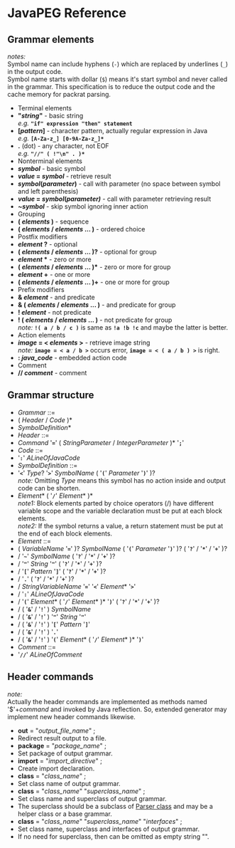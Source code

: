 # JavaPEG Reference

## Grammar elements
_notes:_  
Symbol name can include hyphens (`-`) which are replaced by underlines (`_`) in the output code.  
Symbol name starts with dollar (`$`) means it's start symbol and never called in the grammar. This specification is to reduce the output code and the cache memory for packrat parsing.
 * Terminal elements
  * __"_string_"__ - basic string  
  _e.g._ __`"if" expression "then" statement`__
  * __[_pattern_]__ - character pattern, actually regular expression in Java  
  _e.g._ __`[A-Za-z_] [0-9A-Za-z_]*`__
  * __.__ (dot) - any character, not EOF  
  _e.g._ __`"//" ( !"\n" . )*`__
 * Nonterminal elements
  * ___symbol___ - basic symbol
  * ___value_ = _symbol___ - retrieve result
  * ___symbol_(_parameter_)__ - call with parameter (no space between symbol and left parenthesis)
  * ___value_ = _symbol_(_parameter)___ - call with parameter retrieving result
  * __~_symbol___ - skip symbol ignoring inner action
 * Grouping
  * __( _elements_ )__ - sequence
  * __( _elements_ / _elements_ ... )__ - ordered choice
 * Postfix modifiers
  * ___element_ ?__ - optional
  * __( _elements_ / _elements_ ... )?__ - optional for group
  * ___element_ \*__ - zero or more
  * __( _elements_ / _elements_ ... )\*__ - zero or more for group
  * ___element_ +__ - one or more
  * __( _elements_ / _elements_ ... )+__ - one or more for group
 * Prefix modifiers
  * __& _element___ - and predicate
  * __& ( _elements_ / _elements_ ... )__ - and predicate for group
  * __! _element___ - not predicate
  * __! ( _elements_ / _elements_ ... )__ - not predicate for group  
  _note:_ __`!( a / b / c )`__ is same as __`!a !b !c`__ and maybe the latter is better.
 * Action elements
  * ___image_ = < _elements_ >__ - retrieve image string  
  _note:_ __`image = < a / b >`__ occurs error, __`image = < ( a / b ) >`__ is right.
  * __: *java_code*__ - embedded action code
 * Comment
  * __// *comment*__ - comment

## Grammar structure
 * _Grammar_ ::=
  * ( _Header_ / _Code_ )\*
  * _SymbolDefinition_\*
 * _Header_ ::=
  * _Command_ '__`=`__' ( _StringParameter_ / _IntegerParameter_ )\* '__`;`__'
 * _Code_ ::=
  * '__`:`__' _ALineOfJavaCode_
 * _SymbolDefinition_ ::=
  * '__`<`__' _Type_? '__`>`__' _SymbolName_ ( '__`(`__' _Parameter_ '__`)`__' )?  
    _note:_ Omitting _Type_ means this symbol has no action inside and output code can be shorten.
  * _Element_\* ( '__`/`__' _Element_\* )\*  
    _note1:_ Block elements parted by choice operators (/) have different variable scope and the variable declaration must be put at each block elements.  
    _note2:_ If the symbol returns a value, a return statement must be put at the end of each block elements.
 * _Element_ ::=
  * ( _VariableName_ '__`=`__' )? _SymbolName_ ( '__`(`__' _Parameter_ '__`)`__' )? ( '__`?`__' / '__`*`__' / '__`+`__' )?
  * / '__`~`__' _SymbolName_ ( '__`?`__' / '__`*`__' / '__`+`__' )?
  * / '__`"`__' _String_ '__`"`__' ( '__`?`__' / '__`*`__' / '__`+`__' )?
  * / '__`[`__' _Pattern_ '__`]`__' ( '__`?`__' / '__`*`__' / '__`+`__' )?
  * / '__`.`__' ( '__`?`__' / '__`*`__' / '__`+`__' )?
  * / _StringVariableName_ '__`=`__' '__`<`__' _Element_\* '__`>`__'
  * / '__`:`__' _ALineOfJavaCode_
  * / '__`(`__' _Element_\* ( '__`/`__' _Element_\* )\* '__`)`__' ( '__`?`__' / '__`*`__' / '__`+`__' )?
  * / ( '__`&`__' / '__`!`__' ) _SymbolName_
  * / ( '__`&`__' / '__`!`__' ) '__`"`__' _String_ '__`"`__'
  * / ( '__`&`__' / '__`!`__' ) '__`[`__' _Pattern_ '__`]`__'
  * / ( '__`&`__' / '__`!`__' ) '__`.`__'
  * / ( '__`&`__' / '__`!`__' ) '__`(`__' _Element_\* ( '__`/`__' _Element_\* )\* '__`)`__'
 * _Comment_ ::=
  * '__`//`__' _ALineOfComment_

## Header commands
_note:_  
Actually the header commands are implemented as methods named '$'+_command_ and invoked by Java reflection.
So, extended generator may implement new header commands likewise.
 * __out__ = "*output_file_name*" ;
  * Redirect result output to a file.
 * __package__ = "*package_name*" ;
  * Set package of output grammar.
 * __import__ = "*import_directive*" ;
  * Create import declaration.
 * __class__ = "*class_name*" ;
  * Set class name of output grammar.
 * __class__ = "*class_name*" "*superclass_name*" ;
  * Set class name and superclass of output grammar.
  * The superclass should be a subclass of [Parser class](https://github.com/TanumaHideki/JavaPEG/blob/master/JavaPEG/src/parser/Parser.java) and may be a helper class or a base grammar.
 * __class__ = "*class_name*" "*superclass_name*" "*interfaces*" ;
  * Set class name, superclass and interfaces of output grammar.
  * If no need for superclass, then can be omitted as empty string "".
